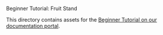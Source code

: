 Beginner Tutorial: Fruit Stand

This directory contains assets for the [Beginner Tutorial on our documentation portal](http://pachyderm.readthedocs.io/en/latest/getting_started/beginner_tutorial.html). 
